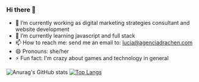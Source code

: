 ### Hi there 👋

- 🔭 I’m currently working as digital marketing strategies consultant and website development
- 🌱 I’m currently learning javascript and full stack
- 📫 How to reach me: send me an email to: lucia@agenciadrachen.com
- 😄 Pronouns: she/her
- ⚡ Fun fact: I'm crazy about games and technology in general 

![Anurag's GitHub stats](https://github-readme-stats.vercel.app/api?username=lucydiamond06&theme=blue-green&show_icons=true)
[![Top Langs](https://github-readme-stats.vercel.app/api/top-langs/?username=lucydiamond06&layout=compact&theme=blue-green)](https://github.com/anuraghazra/github-readme-stats)



